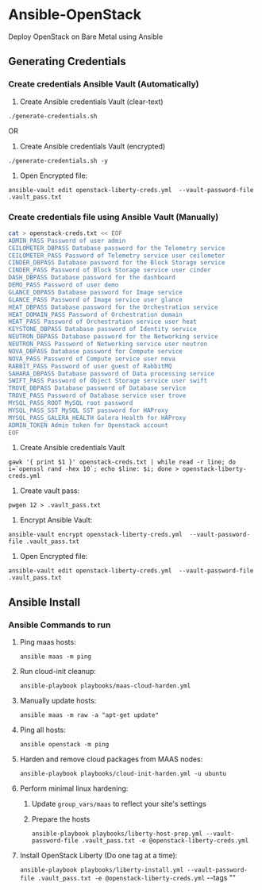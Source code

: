 # Ansible-OpenStack
Deploy OpenStack on Bare Metal using Ansible

## Generating Credentials
### Create credentials Ansible Vault (Automatically)
1. Create Ansible credentials Vault (clear-text)
```
./generate-credentials.sh
```

OR


1. Create Ansible credentials Vault (encrypted)
```
./generate-credentials.sh -y
```
1. Open Encrypted file:
```
ansible-vault edit openstack-liberty-creds.yml  --vault-password-file .vault_pass.txt
```

### Create credentials file using Ansible Vault (Manually)

```bash
cat > openstack-creds.txt << EOF
ADMIN_PASS Password of user admin
CEILOMETER_DBPASS Database password for the Telemetry service
CEILOMETER_PASS Password of Telemetry service user ceilometer
CINDER_DBPASS Database password for the Block Storage service
CINDER_PASS Password of Block Storage service user cinder
DASH_DBPASS Database password for the dashboard
DEMO_PASS Password of user demo
GLANCE_DBPASS Database password for Image service
GLANCE_PASS Password of Image service user glance
HEAT_DBPASS Database password for the Orchestration service
HEAT_DOMAIN_PASS Password of Orchestration domain
HEAT_PASS Password of Orchestration service user heat
KEYSTONE_DBPASS Database password of Identity service
NEUTRON_DBPASS Database password for the Networking service
NEUTRON_PASS Password of Networking service user neutron
NOVA_DBPASS Database password for Compute service
NOVA_PASS Password of Compute service user nova
RABBIT_PASS Password of user guest of RabbitMQ
SAHARA_DBPASS Database password of Data processing service
SWIFT_PASS Password of Object Storage service user swift
TROVE_DBPASS Database password of Database service
TROVE_PASS Password of Database service user trove
MYSQL_PASS_ROOT MySQL root password
MYSQL_PASS_SST MySQL SST password for HAProxy
MYSQL_PASS_GALERA_HEALTH Galera Health for HAProxy
ADMIN_TOKEN Admin token for Openstack account
EOF
```

1. Create Ansible credentials Vault
```
gawk '{ print $1 }' openstack-creds.txt | while read -r line; do i=`openssl rand -hex 10`; echo $line: $i; done > openstack-liberty-creds.yml
```
1. Create vault pass:
```
pwgen 12 > .vault_pass.txt
```
1. Encrypt Ansible Vault:
```
ansible-vault encrypt openstack-liberty-creds.yml  --vault-password-file .vault_pass.txt
```
1. Open Encrypted file:
```
ansible-vault edit openstack-liberty-creds.yml  --vault-password-file .vault_pass.txt
```

## Ansible Install

### Ansible Commands to run
1. Ping maas hosts:
	
	`ansible maas -m ping`
	
1. Run cloud-init cleanup:

	`ansible-playbook playbooks/maas-cloud-harden.yml`

1. Manually update hosts:

	`ansible maas -m raw -a "apt-get update"`

1. Ping all hosts:

	`ansible openstack -m ping`

1. Harden and remove cloud packages from MAAS nodes:

	`ansible-playbook playbooks/cloud-init-harden.yml -u ubuntu`

1. Perform minimal linux hardening:
	1. Update `group_vars/maas` to reflect your site's settings
	1. Prepare the hosts

		`ansible-playbook playbooks/liberty-host-prep.yml --vault-password-file .vault_pass.txt -e @openstack-liberty-creds.yml`

1. Install OpenStack Liberty (Do one tag at a time):

	`ansible-playbook playbooks/liberty-install.yml --vault-password-file .vault_pass.txt -e @openstack-liberty-creds.yml` --tags "<service-to-deploy>"
